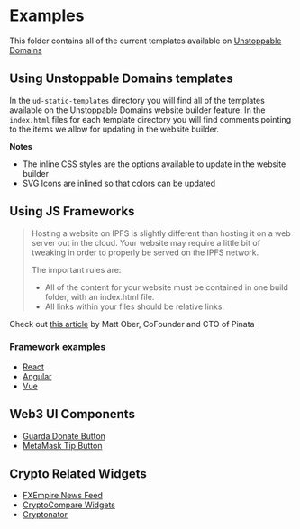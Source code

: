 # Examples

This folder contains all of the current templates available on [Unstoppable Domains](https://unstoppabledomains.com/)

## Using Unstoppable Domains templates

In the `ud-static-templates` directory you will find all of the templates available on the Unstoppable Domains website builder feature. In the `index.html` files for each template directory you will find comments pointing to the items we allow for updating in the website builder.

**Notes**

- The inline CSS styles are the options available to update in the website builder
- SVG Icons are inlined so that colors can be updated

## Using JS Frameworks

> Hosting a website on IPFS is slightly different than hosting it on a web server out in the cloud. Your website may require a little bit of tweaking in order to properly be served on the IPFS network.
>
> The important rules are:
>
> - All of the content for your website must be contained in one build folder, with an index.html file.
> - All links within your files should be relative links.

Check out [this article](https://medium.com/pinata/how-to-easily-host-a-website-on-ipfs-9d842b5d6a01) by Matt Ober, CoFounder and CTO of Pinata

### Framework examples

- [React](https://github.com/PinataCloud/React-IPFS-Example)
- [Angular](https://github.com/PinataCloud/Angular-IPFS-Example)
- [Vue](https://github.com/PinataCloud/Vue-IPFS-Example)

## Web3 UI Components

- [Guarda Donate Button](./web3-ui-components/guarda-donate-button)
- [MetaMask Tip Button](https://github.com/MetaMask/TipButton)

## Crypto Related Widgets

- [FXEmpire News Feed](https://www.fxempire.com/widgets/newsfeed)
- [CryptoCompare Widgets](https://www.cryptocompare.com/dev/widget/wizard)
- [Cryptonator](https://www.cryptonator.com/widget)
